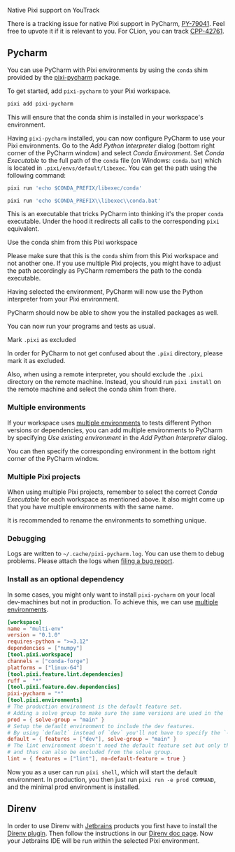 Native Pixi support on YouTrack

There is a tracking issue for native Pixi support in PyCharm, [PY-79041](https://youtrack.jetbrains.com/issue/PY-79041). Feel free to upvote it if it is relevant to you. For CLion, you can track [CPP-42761](https://youtrack.jetbrains.com/issue/CPP-42761).

## Pycharm

You can use PyCharm with Pixi environments by using the `conda` shim provided by the [pixi-pycharm](https://github.com/pavelzw/pixi-pycharm) package.

To get started, add `pixi-pycharm` to your Pixi workspace.

```bash
pixi add pixi-pycharm

```

This will ensure that the conda shim is installed in your workspace's environment.

Having `pixi-pycharm` installed, you can now configure PyCharm to use your Pixi environments. Go to the *Add Python Interpreter* dialog (bottom right corner of the PyCharm window) and select *Conda Environment*. Set *Conda Executable* to the full path of the `conda` file (on Windows: `conda.bat`) which is located in `.pixi/envs/default/libexec`. You can get the path using the following command:

```bash
pixi run 'echo $CONDA_PREFIX/libexec/conda'

```

```bash
pixi run 'echo $CONDA_PREFIX\\libexec\\conda.bat'

```

This is an executable that tricks PyCharm into thinking it's the proper `conda` executable. Under the hood it redirects all calls to the corresponding `pixi` equivalent.

Use the conda shim from this Pixi workspace

Please make sure that this is the `conda` shim from this Pixi workspace and not another one. If you use multiple Pixi projects, you might have to adjust the path accordingly as PyCharm remembers the path to the conda executable.

Having selected the environment, PyCharm will now use the Python interpreter from your Pixi environment.

PyCharm should now be able to show you the installed packages as well.

You can now run your programs and tests as usual.

Mark `.pixi` as excluded

In order for PyCharm to not get confused about the `.pixi` directory, please mark it as excluded.

Also, when using a remote interpreter, you should exclude the `.pixi` directory on the remote machine. Instead, you should run `pixi install` on the remote machine and select the conda shim from there.

### Multiple environments

If your workspace uses [multiple environments](../../../workspace/multi_environment/) to tests different Python versions or dependencies, you can add multiple environments to PyCharm by specifying *Use existing environment* in the *Add Python Interpreter* dialog.

You can then specify the corresponding environment in the bottom right corner of the PyCharm window.

### Multiple Pixi projects

When using multiple Pixi projects, remember to select the correct *Conda Executable* for each workspace as mentioned above. It also might come up that you have multiple environments with the same name.

It is recommended to rename the environments to something unique.

### Debugging

Logs are written to `~/.cache/pixi-pycharm.log`. You can use them to debug problems. Please attach the logs when [filing a bug report](https://github.com/pavelzw/pixi-pycharm/issues/new?template=bug-report.md).

### Install as an optional dependency

In some cases, you might only want to install `pixi-pycharm` on your local dev-machines but not in production. To achieve this, we can use [multiple environments](../../../workspace/multi_environment/).

```toml
[workspace]
name = "multi-env"
version = "0.1.0"
requires-python = ">=3.12"
dependencies = ["numpy"]
[tool.pixi.workspace]
channels = ["conda-forge"]
platforms = ["linux-64"]
[tool.pixi.feature.lint.dependencies]
ruff =  "*"
[tool.pixi.feature.dev.dependencies]
pixi-pycharm = "*"
[tool.pixi.environments]
# The production environment is the default feature set.
# Adding a solve group to make sure the same versions are used in the `default` and `prod` environments.
prod = { solve-group = "main" }
# Setup the default environment to include the dev features.
# By using `default` instead of `dev` you'll not have to specify the `--environment` flag when running `pixi run`.
default = { features = ["dev"], solve-group = "main" }
# The lint environment doesn't need the default feature set but only the `lint` feature
# and thus can also be excluded from the solve group.
lint = { features = ["lint"], no-default-feature = true }

```

Now you as a user can run `pixi shell`, which will start the default environment. In production, you then just run `pixi run -e prod COMMAND`, and the minimal prod environment is installed.

## Direnv

In order to use Direnv with [Jetbrains](https://www.jetbrains.com/ides/) products you first have to install the [Direnv plugin](https://plugins.jetbrains.com/plugin/15285-direnv-integration). Then follow the instructions in our [Direnv doc page](../../third_party/direnv/). Now your Jetbrains IDE will be run within the selected Pixi environment.
